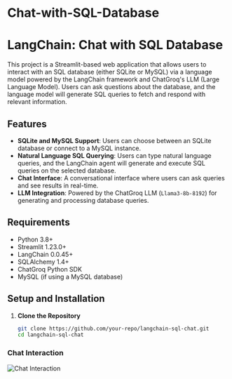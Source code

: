 # Chat-with-SQL-Database

# LangChain: Chat with SQL Database

This project is a Streamlit-based web application that allows users to interact with an SQL database (either SQLite or MySQL) via a language model powered by the LangChain framework and ChatGroq's LLM (Large Language Model). Users can ask questions about the database, and the language model will generate SQL queries to fetch and respond with relevant information.

## Features

- **SQLite and MySQL Support**: Users can choose between an SQLite database or connect to a MySQL instance.
- **Natural Language SQL Querying**: Users can type natural language queries, and the LangChain agent will generate and execute SQL queries on the selected database.
- **Chat Interface**: A conversational interface where users can ask queries and see results in real-time.
- **LLM Integration**: Powered by the ChatGroq LLM (`Llama3-8b-8192`) for generating and processing database queries.

## Requirements

- Python 3.8+
- Streamlit 1.23.0+
- LangChain 0.0.45+
- SQLAlchemy 1.4+
- ChatGroq Python SDK
- MySQL (if using a MySQL database)

## Setup and Installation

1. **Clone the Repository**

   ```bash
   git clone https://github.com/your-repo/langchain-sql-chat.git
   cd langchain-sql-chat

 ### Chat Interaction
![Chat Interaction](./appss.png)
